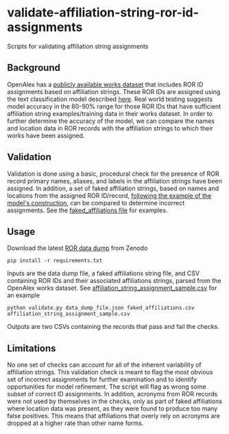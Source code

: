 # validate-affiliation-string-ror-id-assignments
Scripts for validating affiliation string assignments

## Background
OpenAlex has a [publicly available works dataset](https://docs.openalex.org/download-snapshot) that includes ROR ID assignments based on affiliation strings. These ROR IDs are assigned using the text classification model described [here](https://github.com/ourresearch/openalex-institution-parsing). Real world testing suggests model accuracy in the 80-90% range for those ROR IDs that have sufficient affiliation string examples/training data in their works dataset. In order to further determine the accuracy of the model, we can compare the names and location data in ROR records with the affiliation strings to which their works have been assigned.

## Validation
Validation is done using a basic, procedural check for the presence of ROR record primary names, aliases, and labels in the affiliation strings have been assigned. In addition, a set of faked affiliation strings, based on names and locations from the assigned ROR ID/record, [following the example of the model's construction](https://github.com/ourresearch/openalex-institution-parsing/blob/main/V1/001_Exploration/001_institutions_and_ror_exploration.ipynb), can be compared to determine incorrect assignments. See the [faked_affiliations file](https://github.com/adambuttrick/validate-affiliation-string-ror-id-assignments/blob/main/sample_data/faked_affiliations.zip) for examples.

## Usage
Download the latest [ROR data dump](https://zenodo.org/communities/ror-data/) from Zenodo
```
pip install -r requirements.txt
```
Inputs are the data dump file, a faked affiliations string file, and CSV containing ROR IDs and their associated affiliations strings, parsed from the OpenAlex works dataset. See [affiliation_string_assignment_sample.csv](https://github.com/adambuttrick/validate-affiliation-string-ror-id-assignments/blob/main/sample_data/affiliation_string_assignment_sample.csv) for an example
```
python validate.py data_dump_file.json faked_affiliations.csv affiliation_string_assignment_sample.csv
```
Outputs are two CSVs containing the records that pass and fail the checks.

## Limitations
No one set of checks can account for all of the inherent variability of affiliation strings. This validation check is meant to flag the most obvious set of incorrect assignments for further examination and to identify opportunities for model refinement. The script will flag as wrong some subset of correct ID assignments. In addition, acronyms from ROR records were not used by themselves in the checks, only as part of faked affiliations where location data was present, as they were found to produce too many false positives. This means that affiliations that overly rely on acronyms are dropped at a higher rate than other name forms.
